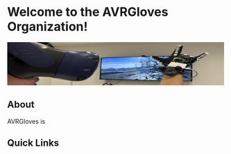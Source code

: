 <h1>Welcome to the AVRGloves Organization!</h1>
<p>
  <img src="https://raw.githubusercontent.com/AVRGloves/.github/main/resources/images/cover_pic.jpg" width="500" height="100">
</p>
<h2>About</h2>
<p>AVRGloves is </p>
<h2>Quick Links</h2>
